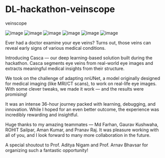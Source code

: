 # DL-hackathon-veinscope
veinscope

![image](https://github.com/user-attachments/assets/739ced9d-596d-41e2-92f3-9b3d97e47b03)
![image](https://github.com/user-attachments/assets/23c5c777-837a-45c4-9d34-48f1bdf33f8d)
![image](https://github.com/user-attachments/assets/680a682e-6471-418b-b0b7-07166a732e73)
![image](https://github.com/user-attachments/assets/5cbf6f4a-0388-41cb-b59c-92262cf31761)
![image](https://github.com/user-attachments/assets/2a00bca1-889c-4ff6-b2f2-13b514128d47)
![image](https://github.com/user-attachments/assets/3e836077-d476-4118-b973-6dea72a5de58)

Ever had a doctor examine your eye veins? Turns out, those veins can reveal early signs of various medical conditions.

Introducing Casca — our deep learning-based solution built during the hackathon. Casca segments eye veins from real-world eye images and extracts meaningful medical insights from their structure.

We took on the challenge of adapting nnUNet, a model originally designed for medical imaging (like MRI/CT scans), to work on real-life eye images. With some clever tweaks, we made it work — and the results were promising!

It was an intense 36-hour journey packed with learning, debugging, and innovation. While I hoped for an even better outcome, the experience was incredibly rewarding and insightful.

Huge thanks to my amazing teammates — Md Farhan, Gaurav Kushwaha, ROHIT Sailpar, Aman Kumar, and Pranav Raj. It was pleasure working with all of you, and I look forward to many more collaboration in the future.

A special shoutout to Prof. Aditya Nigam and Prof. Arnav Bhavsar for organizing such a fantastic opportunity!


